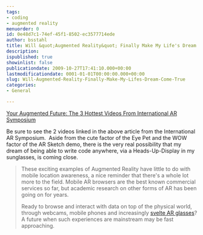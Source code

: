 ```yaml
---
tags:
- coding
- augmented reality
menuorder: 0
id: 0e48d7c1-74ef-45f1-8502-ec3577714ede
author: bsstahl
title: Will &quot;Augmented Reality&quot; Finally Make My Life's Dream Come True?
description: 
ispublished: true
showinlist: false
publicationdate: 2009-10-27T17:41:10.000+00:00
lastmodificationdate: 0001-01-01T00:00:00.000+00:00
slug: Will-Augmented-Reality-Finally-Make-My-Lifes-Dream-Come-True
categories:
- General

---
```

[Your Augmented Future: The 3 Hottest Videos From International AR Symposium](https://web.archive.org/web/20140404124144/http://readwrite.com/2009/10/26/cool_augmented_reality_videos)

Be sure to see the 2 videos linked in the above article from the International AR Symposium.  Aside from the cute factor of the Eye Pet and the WOW factor of the AR Sketch demo, there is the very real possibility that my dream of being able to write code anywhere, via a Heads-Up-Display in my sunglasses, is coming close.

> These exciting examples of Augmented Reality have little to do with mobile location awareness, a nice reminder that there's a whole lot more to the field. Mobile AR browsers are the best known commercial services so far, but academic research on other forms of AR has been going on for years.
> 
> Ready to browse and interact with data on top of the physical world, through webcams, mobile phones and increasingly [svelte AR glasses](https://web.archive.org/web/20160711091747/https://www.vuzix.com/Products/iWear-Video-Headphones)? A future when such experiences are mainstream may be fast approaching.